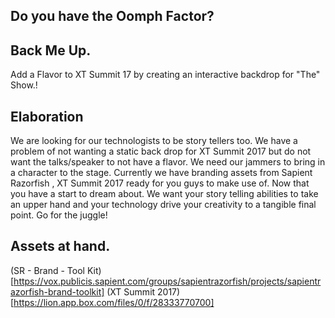 ## Do you have the Oomph Factor?

## Back Me Up.

Add a Flavor to XT Summit 17 by creating an interactive backdrop for "The" Show.!

## Elaboration

We are looking for our technologists to be story tellers too. We have a problem of not wanting a static back drop for XT Summit 2017 but do not want the talks/speaker to not have a flavor. We need our jammers to bring in a character to the stage.
Currently we have branding assets from Sapient Razorfish , XT Summit 2017 ready for you guys to make use of. Now that you have a start to dream about. We want your story telling abilities to take an upper hand and your technology drive your creativity to a tangible final point. Go for the juggle!

## Assets at hand.

(SR - Brand - Tool Kit) [https://vox.publicis.sapient.com/groups/sapientrazorfish/projects/sapientrazorfish-brand-toolkit]
(XT Summit 2017)[https://lion.app.box.com/files/0/f/28333770700]
